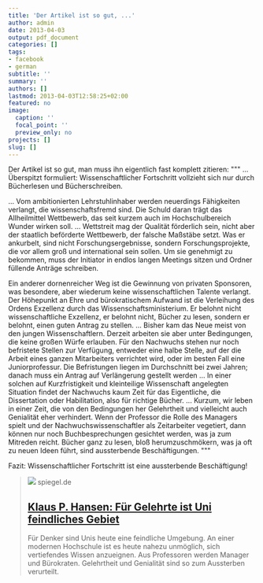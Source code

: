 ```yaml
---
title: 'Der Artikel ist so gut, ...'
author: admin
date: 2013-04-03
output: pdf_document
categories: []
tags:
- facebook
- german
subtitle: ''
summary: ''
authors: []
lastmod: 2013-04-03T12:58:25+02:00
featured: no
image:
  caption: ''
  focal_point: ''
  preview_only: no
projects: []
slug: []
---
```

Der Artikel ist so gut, man muss ihn eigentlich fast komplett zitieren:
"""
...
Überspitzt formuliert: Wissenschaftlicher Fortschritt vollzieht sich nur durch Bücherlesen und Bücherschreiben.

...
Vom ambitionierten Lehrstuhlinhaber werden neuerdings Fähigkeiten verlangt, die wissenschaftsfremd sind. Die Schuld daran trägt das Allheilmittel Wettbewerb, das seit kurzem auch im Hochschulbereich Wunder wirken soll.
...
Wettstreit mag der Qualität förderlich sein, nicht aber der staatlich beförderte Wettbewerb, der falsche Maßstäbe setzt. Was er ankurbelt, sind nicht Forschungsergebnisse, sondern Forschungsprojekte, die vor allem groß und international sein sollen. Um sie genehmigt zu bekommen, muss der Initiator in endlos langen Meetings sitzen und Ordner füllende Anträge schreiben.

Ein anderer dornenreicher Weg ist die Gewinnung von privaten Sponsoren, was besondere, aber wiederum keine wissenschaftlichen Talente verlangt. Der Höhepunkt an Ehre und bürokratischem Aufwand ist die Verleihung des Ordens Exzellenz durch das Wissenschaftsministerium. Er belohnt nicht wissenschaftliche Exzellenz, er belohnt nicht, Bücher zu lesen, sondern er belohnt, einen guten Antrag zu stellen.
...
Bisher kam das Neue meist von den jungen Wissenschaftlern. Derzeit arbeiten sie aber unter Bedingungen, die keine großen Würfe erlauben. Für den Nachwuchs stehen nur noch befristete Stellen zur Verfügung, entweder eine halbe Stelle, auf der die Arbeit eines ganzen Mitarbeiters verrichtet wird, oder im besten Fall eine Juniorprofessur. Die Befristungen liegen im Durchschnitt bei zwei Jahren; danach muss ein Antrag auf Verlängerung gestellt werden
...
In einer solchen auf Kurzfristigkeit und kleinteilige Wissenschaft angelegten Situation findet der Nachwuchs kaum Zeit für das Eigentliche, die Dissertation oder Habilitation, also für richtige Bücher.
...
Kurzum, wir leben in einer Zeit, die von den Bedingungen her Gelehrtheit und vielleicht auch Genialität eher verhindert. Wenn der Professor die Rolle des Managers spielt und der Nachwuchswissenschaftler als Zeitarbeiter vegetiert, dann können nur noch Buchbesprechungen gesichtet werden, was ja zum Mitreden reicht. Bücher ganz zu lesen, bloß herumzuschmökern, was ja oft zu neuen Ideen führt, sind aussterbende Beschäftigungen.
"""

Fazit: Wissenschaftlicher Fortschritt ist eine aussterbende Beschäftigung!
> [![](https://cdn.prod.www.spiegel.de/images/fbb409ad-0001-0004-0000-000000324637_w1280_r1.77_fpx55.8_fpy49.98.jpg)](http://www.spiegel.de/unispiegel/studium/klaus-p-hansen-fuer-gelehrte-ist-uni-feindliches-gebiet-a-883389.html)
> spiegel.de
> ## [Klaus P. Hansen: Für Gelehrte ist Uni feindliches Gebiet](http://www.spiegel.de/unispiegel/studium/klaus-p-hansen-fuer-gelehrte-ist-uni-feindliches-gebiet-a-883389.html)
>
>Für Denker sind Unis heute eine feindliche Umgebung. An einer modernen Hochschule ist es heute nahezu unmöglich, sich vertiefendes Wissen anzueignen. Aus Professoren werden Manager und Bürokraten. Gelehrtheit und Genialität sind so zum Aussterben verurteilt.

